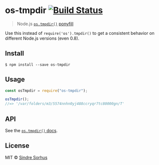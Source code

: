 # os-tmpdir [![Build Status](https://travis-ci.org/sindresorhus/os-tmpdir.svg?branch=master)](https://travis-ci.org/sindresorhus/os-tmpdir)

> Node.js [`os.tmpdir()`](https://nodejs.org/api/os.html#os_os_tmpdir) [ponyfill](https://ponyfill.com)

Use this instead of `require('os').tmpdir()` to get a consistent behavior on different Node.js versions (even 0.8).

## Install

```
$ npm install --save os-tmpdir
```

## Usage

```js
const osTmpdir = require("os-tmpdir");

osTmpdir();
//=> '/var/folders/m3/5574nnhn0yj488ccryqr7tc80000gn/T'
```

## API

See the [`os.tmpdir()` docs](https://nodejs.org/api/os.html#os_os_tmpdir).

## License

MIT © [Sindre Sorhus](https://sindresorhus.com)
